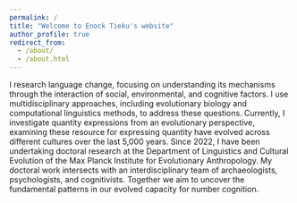 ```yaml
---
permalink: /
title: "Welcome to Enock Tieku's website"
author_profile: true
redirect_from: 
  - /about/
  - /about.html
---
```


I research language change, focusing on understanding its mechanisms through the interaction of social, environmental, and cognitive factors. I use multidisciplinary approaches, including evolutionary biology and computational linguistics methods, to address these questions. Currently, I investigate quantity expressions from an evolutionary perspective, examining these resource for expressing quantity have evolved across different cultures over the last 5,000 years. Since 2022, I have been undertaking doctoral research at the Department of Linguistics and Cultural Evolution of the Max Planck Institute for Evolutionary Anthropology. My doctoral work intersects with an interdisciplinary team of archaeologists, psychologists, and cognitivists. Together we aim to uncover the fundamental patterns in our evolved capacity for number cognition. 



